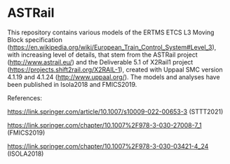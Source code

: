 # ASTRail
This repository contains various models of the ERTMS ETCS L3 Moving Block specification (https://en.wikipedia.org/wiki/European_Train_Control_System#Level_3), with increasing level of details,  that stem from the ASTRail project (http://www.astrail.eu/) and the Deliverable 5.1 of X2Rail1 project (https://projects.shift2rail.org/X2RAIL-1), created with Uppaal SMC version 4.1.19 and 4.1.24 (http://www.uppaal.org/). 
The models and analyses have been published in Isola2018 and FMICS2019.

References:

https://link.springer.com/article/10.1007/s10009-022-00653-3      (STTT2021)

https://link.springer.com/chapter/10.1007%2F978-3-030-27008-7_1   (FMICS2019)

https://link.springer.com/chapter/10.1007%2F978-3-030-03421-4_24  (ISOLA2018)
